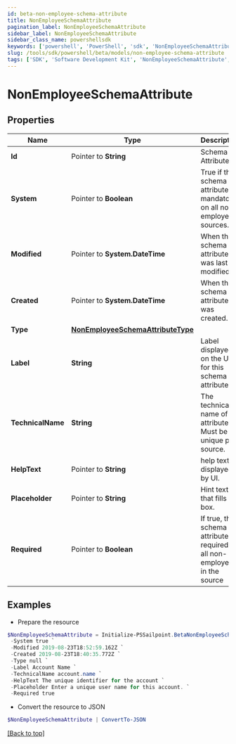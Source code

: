 ```yaml
---
id: beta-non-employee-schema-attribute
title: NonEmployeeSchemaAttribute
pagination_label: NonEmployeeSchemaAttribute
sidebar_label: NonEmployeeSchemaAttribute
sidebar_class_name: powershellsdk
keywords: ['powershell', 'PowerShell', 'sdk', 'NonEmployeeSchemaAttribute', 'BetaNonEmployeeSchemaAttribute'] 
slug: /tools/sdk/powershell/beta/models/non-employee-schema-attribute
tags: ['SDK', 'Software Development Kit', 'NonEmployeeSchemaAttribute', 'BetaNonEmployeeSchemaAttribute']
---
```



# NonEmployeeSchemaAttribute

## Properties

Name | Type | Description | Notes
------------ | ------------- | ------------- | -------------
**Id** |  Pointer to **String** | Schema Attribute Id | [optional] 
**System** |  Pointer to **Boolean** | True if this schema attribute is mandatory on all non-employees sources. | [optional] [default to $false]
**Modified** |  Pointer to **System.DateTime** | When the schema attribute was last modified. | [optional] 
**Created** |  Pointer to **System.DateTime** | When the schema attribute was created. | [optional] 
**Type** |  [**NonEmployeeSchemaAttributeType**](non-employee-schema-attribute-type) |  | [required]
**Label** |  **String** | Label displayed on the UI for this schema attribute. | [required]
**TechnicalName** |  **String** | The technical name of the attribute. Must be unique per source. | [required]
**HelpText** |  Pointer to **String** | help text displayed by UI. | [optional] 
**Placeholder** |  Pointer to **String** | Hint text that fills UI box. | [optional] 
**Required** |  Pointer to **Boolean** | If true, the schema attribute is required for all non-employees in the source | [optional] [default to $false]

## Examples

- Prepare the resource
```powershell
$NonEmployeeSchemaAttribute = Initialize-PSSailpoint.BetaNonEmployeeSchemaAttribute  -Id ac110005-7156-1150-8171-5b292e3e0084 `
 -System true `
 -Modified 2019-08-23T18:52:59.162Z `
 -Created 2019-08-23T18:40:35.772Z `
 -Type null `
 -Label Account Name `
 -TechnicalName account.name `
 -HelpText The unique identifier for the account `
 -Placeholder Enter a unique user name for this account. `
 -Required true
```

- Convert the resource to JSON
```powershell
$NonEmployeeSchemaAttribute | ConvertTo-JSON
```


[[Back to top]](#) 

